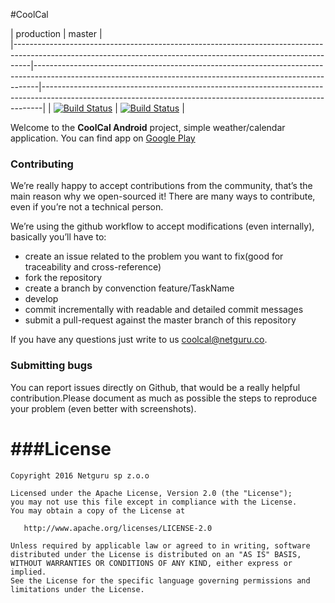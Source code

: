 #CoolCal

| production                                                                                                                                                     | master                                                                                                                                                    |                                                     
|----------------------------------------------------------------------------------------------------------------------------------------------------------------|-------------------------------------------------------------------------------------------------------------------------------------------------------------|------------------------------------------------------------------------------------------------------------------------------------------------------------|
| [![Build Status](https://www.bitrise.io/app/f8461c8e446b8de1.svg?token=Ydp21H8UswECEztLf4Zn9A&branch=production)](https://www.bitrise.io/app/f8461c8e446b8de1) | [![Build Status](https://www.bitrise.io/app/f8461c8e446b8de1.svg?token=Ydp21H8UswECEztLf4Zn9A&branch=master)](https://www.bitrise.io/app/f8461c8e446b8de1) |

Welcome to the **CoolCal Android** project, simple weather/calendar application. You can find app on [Google Play](https://play.google.com/store/apps/details?id=co.netguru.android.coolcal)

### Contributing

We’re really happy to accept contributions from the community, that’s the main reason why we open-sourced it! There are many ways to contribute, even if you’re not a technical person.

We’re using the github workflow to accept modifications (even internally), basically you’ll have to:

* create an issue related to the problem you want to fix(good for traceability and cross-reference)
* fork the repository
* create a branch by convenction feature/TaskName
* develop
* commit incrementally with readable and detailed commit messages
* submit a pull-request against the master branch of this repository

If you have any questions just write to us coolcal@netguru.co. 

### Submitting bugs

You can report issues directly on Github, that would be a really helpful contribution.Please document as much as possible the steps to reproduce your problem (even better with screenshots).

###License
=======

    Copyright 2016 Netguru sp z.o.o 

    Licensed under the Apache License, Version 2.0 (the "License");
    you may not use this file except in compliance with the License.
    You may obtain a copy of the License at

       http://www.apache.org/licenses/LICENSE-2.0

    Unless required by applicable law or agreed to in writing, software
    distributed under the License is distributed on an "AS IS" BASIS,
    WITHOUT WARRANTIES OR CONDITIONS OF ANY KIND, either express or implied.
    See the License for the specific language governing permissions and
    limitations under the License.


 [1]: https://github.com/netguru/coolcal-android